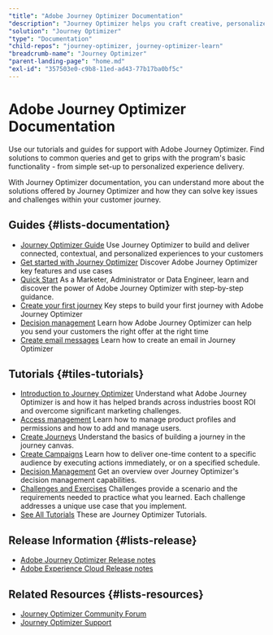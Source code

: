 ```yaml
---
"title": "Adobe Journey Optimizer Documentation"
"description": "Journey Optimizer helps you craft creative, personalized experiences for your customers. Get Journey Optimizer support and answers with our guides."
"solution": "Journey Optimizer"
"type": "Documentation"
"child-repos": "journey-optimizer, journey-optimizer-learn"
"breadcrumb-name": "Journey Optimizer"
"parent-landing-page": "home.md"
"exl-id": "357503e0-c9b8-11ed-ad43-77b17ba0bf5c"
---
```



# Adobe Journey Optimizer Documentation



Use our tutorials and guides for support with Adobe Journey Optimizer. Find solutions to common queries and get to grips with the program's basic functionality - from simple set-up to personalized experience delivery.


With Journey Optimizer documentation, you can understand more about the solutions offered by Journey Optimizer and how they can solve key issues and challenges within your customer journey.


## Guides {#lists-documentation}



* [Journey Optimizer Guide](https://experienceleague.adobe.com/docs/journey-optimizer/using/ajo-home.html)
  Use Journey Optimizer to build and deliver connected, contextual, and personalized experiences to your customers
* [Get started with Journey Optimizer](https://experienceleague.adobe.com/docs/journey-optimizer/using/get-started/get-started.html)
  Discover Adobe Journey Optimizer key features and use cases
* [Quick Start](https://experienceleague.adobe.com/docs/journey-optimizer/using/get-started/quick-start/quick-start.html)
  As a Marketer, Administrator or Data Engineer, learn and discover the power of Adobe Journey Optimizer with step-by-step guidance.
* [Create your first journey](https://experienceleague.adobe.com/docs/journey-optimizer/using/orchestrate-journeys/create-journey/journey-gs.html)
  Key steps to build your first journey with Adobe Journey Optimizer
* [Decision management](https://experienceleague.adobe.com/docs/journey-optimizer/using/offer-decisioning/get-started-decision/starting-offer-decisioning.html)
  Learn how Adobe Journey Optimizer can help you send your customers the right offer at the right time
* [Create email messages](https://experienceleague.adobe.com/docs/journey-optimizer/using/email/get-started-email.html)
  Learn how to create an email in Journey Optimizer

## Tutorials {#tiles-tutorials}



* [Introduction to Journey Optimizer](https://experienceleague.adobe.com/docs/journey-optimizer-learn/tutorials/introduction-to-journey-optimizer/introduction.html)
  Understand what Adobe Journey Optimizer is and how it has helped brands across industries boost ROI and overcome significant marketing challenges.
* [Access management](https://experienceleague.adobe.com/docs/journey-optimizer-learn/tutorials/access-control/access-management.html)
  Learn how to manage product profiles and permissions and how to add and manage users.
* [Create Journeys](https://experienceleague.adobe.com/docs/journey-optimizer-learn/tutorials/create-journeys/introduction-to-building-a-journey.html)
  Understand the basics of building a journey in the journey canvas.
* [Create Campaigns](https://experienceleague.adobe.com/docs/journey-optimizer-learn/tutorials/create-campaigns/create-a-campaign.html)
  Learn how to deliver one-time content to a specific audience by executing actions immediately, or on a specified schedule.
* [Decision Management](https://experienceleague.adobe.com/docs/journey-optimizer-learn/tutorials/decision-management/introduction-to-decision-management.html)
  Get an overview over Journey Optimizer's decision management capabilities.
* [Challenges and Exercises](https://experienceleague.adobe.com/docs/journey-optimizer-learn/challenges/introduction-and-prerequisites.html)
  Challenges provide a scenario and the requirements needed to practice what you learned. Each challenge addresses a unique use case that you implement.
* [See All Tutorials](https://experienceleague.adobe.com/docs/journey-optimizer-learn/tutorials/overview.html)
  These are Journey Optimizer Tutorials.

## Release Information {#lists-release}



* [Adobe Journey Optimizer Release notes](https://experienceleague.adobe.com/docs/journey-optimizer/using/whats-new/release-notes.html)
* [Adobe Experience Cloud Release notes](https://experienceleague.adobe.com/docs/release-notes/experience-cloud/current.html)

## Related Resources {#lists-resources}



* [Journey Optimizer Community Forum](https://experienceleaguecommunities.adobe.com/t5/adobe-journey-optimizer/ct-p/journey-optimizer)
* [Journey Optimizer Support](https://experienceleague.adobe.com/?support-solution=Experience-Cloud#support)
